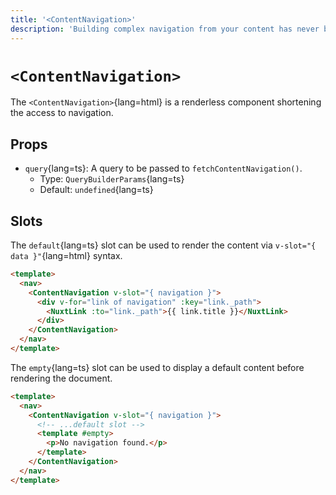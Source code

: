 ```yaml
---
title: '<ContentNavigation>'
description: 'Building complex navigation from your content has never been easier.'
---
```


# `<ContentNavigation>`

The `<ContentNavigation>`{lang=html} is a renderless component shortening the access to navigation.

## Props

- `query`{lang=ts}: A query to be passed to `fetchContentNavigation()`.
  - Type: `QueryBuilderParams`{lang=ts}
  - Default: `undefined`{lang=ts}

## Slots

The `default`{lang=ts} slot can be used to render the content via `v-slot="{ data }"`{lang=html} syntax.

```html [components/Navbar.vue]
<template>
  <nav>
    <ContentNavigation v-slot="{ navigation }">
      <div v-for="link of navigation" :key="link._path">
        <NuxtLink :to="link._path">{{ link.title }}</NuxtLink>
      </div>
    </ContentNavigation>
  </nav>
</template>
```

The `empty`{lang=ts} slot can be used to display a default content before rendering the document.

```html [components/Navbar.vue]
<template>
  <nav>
    <ContentNavigation v-slot="{ navigation }">
      <!-- ...default slot -->
      <template #empty>
        <p>No navigation found.</p>
      </template>
    </ContentNavigation>
  </nav>
</template>
```
